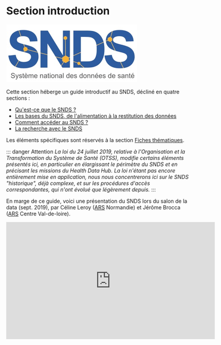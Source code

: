 # Section introduction
<!-- SPDX-License-Identifier: MPL-2.0 -->

![le SNDS](../files/images/logo/logoSNDS.jpg)


Cette section héberge un guide introductif au SNDS, décliné en quatre sections :
- [Qu'est-ce que le SNDS ?](01-snds.md)
- [Les bases du SNDS, de l'alimentation à la restitution des données](02-bases-snds.md)
- [Comment accéder au SNDS ?](03-acces-snds.md)
- [La recherche avec le SNDS](04-recherche-snds.md)

Les éléments spécifiques sont réservés à la section [Fiches thématiques](../fiches/README.md).


::: danger Attention
_La loi du 24 juillet 2019, relative à l'Organisation et la Transformation du Système de Santé (OTSS), modifie certains éléments présentés ici, en particulier en élargissant le périmètre du SNDS et en précisant les missions du Health Data Hub.
La loi n'étant pas encore entièrement mise en application, nous nous concentrerons ici sur le SNDS "historique", déjà complexe, et sur les procédures d'accès correspondantes, qui n'ont évolué que légèrement depuis._
:::

En marge de ce guide, voici une présentation du SNDS lors du salon de la data (sept. 2019), par Céline Leroy ([ARS](../glossaire/ARS.md) Normandie) et Jérôme Brocca ([ARS](../glossaire/ARS.md) Centre Val-de-loire).

<iframe width="560" height="315" src="https://www.youtube-nocookie.com/embed/6xYtk04S7k8?start=58" frameborder="0" allow="accelerometer; autoplay; encrypted-media; gyroscope; picture-in-picture" allowfullscreen></iframe>
